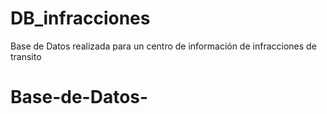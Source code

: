 # DB_infracciones
Base de Datos realizada para un centro de información de infracciones de transito
# Base-de-Datos-
